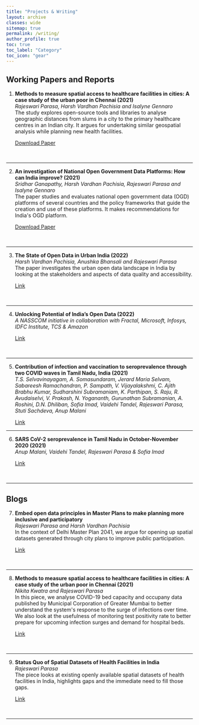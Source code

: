 ```yaml
---
title: "Projects & Writing"
layout: archive
classes: wide
sitemap: true
permalink: /writing/
author_profile: true
toc: true
toc_label: "Category"
toc_icon: "gear"
---
```


## Working Papers and Reports

<ol start = "1">
<li><strong>Methods to measure spatial access to healthcare facilities in cities: A case study of the urban poor in Chennai (2021)</strong><br>
<em>Rajeswari Parasa, Harsh Vardhan Pachisia and Isalyne Gennaro</em><br>
The study explores open-source tools and libraries to analyse geographic distances from slums in a city to the primary healthcare centres in an Indian city. It argues for undertaking similar geospatial analysis while planning new health facilities.
<br>

<a href = "/assets/docs/access-to-healthfacilities.pdf">Download Paper</a>

<br></li></ol>
<hr/>

<ol start = "2">
<li><strong>An investigation of National Open Government Data Platforms: How can India improve? (2021)</strong><br>
<em>Sridhar Ganapathy, Harsh Vardhan Pachisia, Rajeswari Parasa and Isalyne Gennaro</em><br>
The paper studies and evaluates national open government data (OGD) platforms of several countries and the policy frameworks that guide the creation and use of these platforms. It makes recommendations for India's OGD platform.
<br>

<a href="/assets/docs/globalplatforms-open-data.pdf">Download Paper</a>


<br></li></ol>
<hr/>

<ol start = "3">
<li><strong>The State of Open Data in Urban India (2022)</strong><br>
<em>Harsh Vardhan Pachisia, Anushka Bhansali and Rajeswari Parasa</em><br>
The paper investigates the urban open data landscape in India by looking at the stakeholders and aspects of data quality and accessibility.
<br>
 
<a href="https://artha.global/working-paper/the-state-of-open-data-in-urban-india/">Link</a>
 
<br></li></ol>
<hr/>

<ol start = "4">
<li><strong>Unlocking Potential of India’s Open Data (2022)</strong><br>
<em>A NASSCOM initiative in collaboration with Fractal, Microsoft, Infosys, IDFC Institute, TCS & Amazon</em><br>
 
<a href= "https://indiaai.gov.in/research-reports/unlocking-potential-of-india-s-open-data">Link</a>
 
<br></li></ol>
<hr/>

<ol start = "5">
<li><strong>Contribution of infection and vaccination to seroprevalence through two COVID waves in Tamil Nadu, India (2021)</strong><br>
<em>T.S. Selvavinayagam, A. Somasundaram, Jerard Maria Selvam, Sabareesh Ramachandran, P. Sampath, V. Vijayalakshmi, C. Ajith Brabhu Kumar, Sudharshini Subramaniam, K. Parthipan, S. Raju, R. Avudaiselvi, V. Prakash, N. Yogananth, Gurunathan Subramanian, A. Roshini, D.N. Dhiliban, Sofia Imad, Vaidehi Tandel, Rajeswari Parasa, Stuti Sachdeva, Anup Malani</em><br>
 
<a href= "https://www.medrxiv.org/content/10.1101/2021.11.14.21265758v2">Link</a>
<br></li></ol>
<hr/>

<ol start = "6">
<li><strong>SARS CoV-2 seroprevalence in Tamil Nadu in October-November 2020 (2021)</strong><br>
 <em>Anup Malani, Vaidehi Tandel, Rajeswari Parasa & Sofia Imad</em> <br>
 
<a href = "https://artha.global/working-paper/sars-cov-2-seroprevalence-in-tamil-nadu-in-october-november-2020/">Link</a>
 
<br></li></ol>
<hr/>

## Blogs
<ol start = "7">
<li><strong>Embed open data principles in Master Plans to make planning more inclusive and participatory
</strong><br>
<em>Rajeswari Parasa and Harsh Vardhan Pachisia</em><br>
In the context of Delhi Master Plan 2041, we argue for opening up spatial datasets generated through city plans to improve public participation.
<br>

<a href = "http://web.archive.org/web/20211202065606/https://datagovernance.org/article/embed-open-data-principles-in-master-plans-to-make-planning-more-inclusive">Link</a>

<br></li></ol>
<hr/>

<ol start = "8">
<li><strong>Methods to measure spatial access to healthcare facilities in cities: A case study of the urban poor in Chennai (2021)</strong><br>
<em>Nikita Kwatra and Rajeswari Parasa</em><br>
In this piece, we analyse COVID-19 bed capacity and occupany data published by Municipal Corporation of Greater Mumbai to better understand the system's response to the surge of infections over time. We also look at the usefulness of monitoring test positivity rate to better prepare for upcoming infection surges and demand for hospital beds.
<br>

<a href = "https://www.idfcinstitute.org/blog/2021/july/covid-19-bed-management-in-mumbai/">Link</a>

<br></li></ol>
<hr/>

<ol start = "9">
<li><strong>Status Quo of Spatial Datasets of Health Facilities in India</strong><br>
<em>Rajeswari Parasa</em><br>
The piece looks at existing openly available spatial datasets of health facilities in India, highlights gaps and the immediate need to fill those gaps.
<br>

<a href = "https://www.idfcinstitute.org/blog/2021/april/status-quo-of-spatial-datasets-of-health-facilities-in-india/">Link</a>

<br></li></ol>
<hr/>